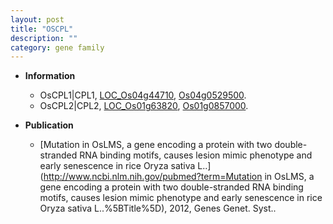 ```yaml
---
layout: post
title: "OSCPL"
description: ""
category: gene family
---
```


* **Information**  
    + OsCPL1|CPL1, [LOC_Os04g44710](http://rice.plantbiology.msu.edu/cgi-bin/ORF_infopage.cgi?orf=LOC_Os04g44710), [Os04g0529500](http://rapdb.dna.affrc.go.jp/viewer/gbrowse_details/irgsp1?name=Os04g0529500).
    + OsCPL2|CPL2, [LOC_Os01g63820](http://rice.plantbiology.msu.edu/cgi-bin/ORF_infopage.cgi?orf=LOC_Os01g63820), [Os01g0857000](http://rapdb.dna.affrc.go.jp/viewer/gbrowse_details/irgsp1?name=Os01g0857000).

* **Publication**  
    + [Mutation in OsLMS, a gene encoding a protein with two double-stranded RNA binding motifs, causes lesion mimic phenotype and early senescence in rice Oryza sativa L..](http://www.ncbi.nlm.nih.gov/pubmed?term=Mutation in OsLMS, a gene encoding a protein with two double-stranded RNA binding motifs, causes lesion mimic phenotype and early senescence in rice Oryza sativa L..%5BTitle%5D), 2012, Genes Genet. Syst..


